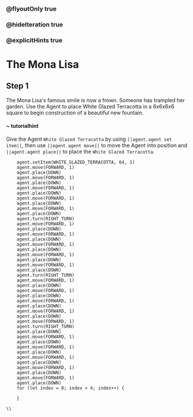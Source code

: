 ### @flyoutOnly true
### @hideIteration true
### @explicitHints true

# The Mona Lisa

## Step 1
The Mona Lisa's famous smile is now a frown. Someone has trampled her garden. Use the Agent to place White Glazed Terracotta in a 6x6x6x6 square to begin construction of a beautiful new fountain.


#### ~ tutorialhint 
Give the Agent `White Glazed Terracotta` by using ``||agent.agent set item||``, then use ``||agent.agent move||`` to move the Agent into position and ``||agent.agent place||`` to place the `White Glazed Terracotta`.

```ghost
    agent.setItem(WHITE_GLAZED_TERRACOTTA, 64, 1)
    agent.move(FORWARD, 1)
    agent.place(DOWN)
    agent.move(FORWARD, 1)
    agent.place(DOWN)
    agent.move(FORWARD, 1)
    agent.place(DOWN)
    agent.move(FORWARD, 1)
    agent.place(DOWN)
    agent.move(FORWARD, 1)
    agent.place(DOWN)
    agent.turn(RIGHT_TURN)
    agent.move(FORWARD, 1)
    agent.place(DOWN)
    agent.move(FORWARD, 1)
    agent.place(DOWN)
    agent.move(FORWARD, 1)
    agent.place(DOWN)
    agent.move(FORWARD, 1)
    agent.place(DOWN)
    agent.move(FORWARD, 1)
    agent.place(DOWN)
    agent.turn(RIGHT_TURN)
    agent.move(FORWARD, 1)
    agent.place(DOWN)
    agent.move(FORWARD, 1)
    agent.place(DOWN)
    agent.move(FORWARD, 1)
    agent.place(DOWN)
    agent.move(FORWARD, 1)
    agent.place(DOWN)
    agent.move(FORWARD, 1)
    agent.turn(RIGHT_TURN)
    agent.place(DOWN)
    agent.move(FORWARD, 1)
    agent.place(DOWN)
    agent.move(FORWARD, 1)
    agent.place(DOWN)
    agent.move(FORWARD, 1)
    agent.place(DOWN)
    agent.move(FORWARD, 1)
    agent.place(DOWN)
    agent.move(FORWARD, 1)
    agent.place(DOWN)
    for (let index = 0; index < 4; index++) {
    	
    }
```
```template
\\
```
```package
```
